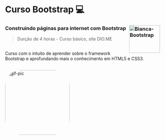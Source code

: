 # Curso Bootstrap 💻

### Construindo páginas para internet com Bootstrap <img align="right" alt="Bianca-Bootstrap" height="90" width="100" src="https://cdn.jsdelivr.net/gh/devicons/devicon/icons/bootstrap/bootstrap-original.svg">
> Durção de 4 horas - Curso básico, site DIO.ME

##

Curso com o intuito de aprender sobre o framework Bootstrap e aprofundando mais o conhecimento em HTML5 e CSS3. 

##

<img align="center" alt="gif-pic" height="210" style="border-radius:50px;" src="https://i.pinimg.com/originals/79/41/00/794100929069b857d35b479bf4c69c2e.gif"> 

<!--<img align="center" alt="gif-pic" height="210" style="border-radius:50px;" src="https://i.pinimg.com/originals/d6/47/b4/d647b456928a2d3672f45cc782a94b35.gif"> 
-->
